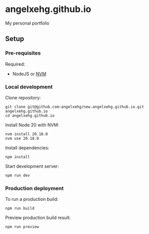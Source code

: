 # angelxehg.github.io

My personal portfolio

## Setup

### Pre-requisites

Required:
- NodeJS or [NVM](https://github.com/nvm-sh/nvm)

### Local development

Clone repository:

```shell
git clone git@github.com:angelxehg/new.angelxehg.github.io.git angelxehg.github.io
cd angelxehg.github.io
```

Install Node 20 with NVM:

```shell
nvm install 20.18.0
nvm use 20.18.0
```

Install dependencies:

```shell
npm install
```

Start development server:

```bash
npm run dev
```

### Production deployment

To run a production build:

```shell
npm run build
```

Preview production build result:

```shell
npm run preview
```

[//]: # (TODO: command to deploy to GH pages)
